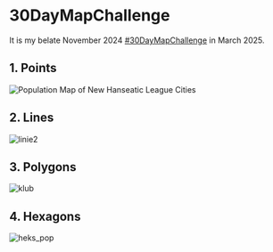 # 30DayMapChallenge
It is my belate November 2024 [#30DayMapChallenge](https://30daymapchallenge.com) in March 2025.

## 1. Points

![Population Map of New Hanseatic League Cities](https://github.com/user-attachments/assets/1a1dfe4e-c905-4a94-b072-5fd3363a2523)


## 2. Lines

![linie2](https://github.com/user-attachments/assets/f992cc0b-881d-42fe-8f70-2e695780b690)

## 3. Polygons

![klub](https://github.com/user-attachments/assets/605b63ed-7580-4e72-9164-4bc2839eddf1)

## 4. Hexagons

![heks_pop](https://github.com/user-attachments/assets/0be4bdf5-44aa-4f3b-956a-b8637d7c3625)


